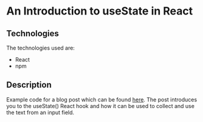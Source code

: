 # An Introduction to useState in React
 
## Technologies
The technologies used are:
- React
- npm

## Description
Example code for a blog post which can be found [here](https://www.lauratodddesign.com/blog/intro-to-usestate-in-react/).
The post introduces you to the useState() React hook and how it can be used to collect and use the text from an input field.
